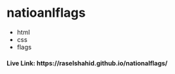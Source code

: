 # natioanlflags
<ul>
  <li>html</li>
  <li>css</li>
  <li>flags</li>
</ul>
  
<h4>Live Link: https://raselshahid.github.io/nationalflags/</h4>
